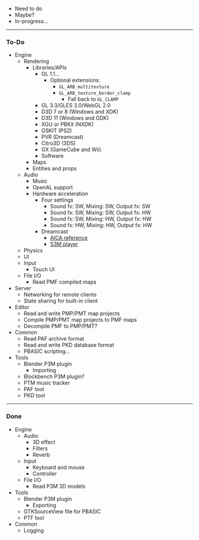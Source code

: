 - Need to do
- Maybe?
- In-progress...

---
### To-Do
- Engine
    - Rendering
        - Libraries/APIs
            - GL 1.1...
                - Optional extensions:
                    - `GL_ARB_multitexture`
                    - `GL_ARB_texture_border_clamp`
                        - Fall back to `GL_CLAMP`
            - GL 3.3/GLES 3.0/WebGL 2.0
            - D3D 7 or 8 \(Windows and XDK\)
            - D3D 11 \(Windows and GDK\)
            - XGU or PBKit \(NXDK\)
            - GSKIT \(PS2\)
            - PVR \(Dreamcast\)
            - Citro3D \(3DS\)
            - GX \(GameCube and Wii\)
            - Software
        - Maps
        - Entities and props
    - Audio
        - Music
        - OpenAL support
        - Hardware acceleration
            - Four settings
                - Sound fx: SW, Mixing: SW, Output fx: SW
                - Sound fx: SW, Mixing: SW, Output fx: HW
                - Sound fx: SW, Mixing: HW, Output fx: HW
                - Sound fx: HW, Mixing: HW, Output fx: HW
            - Dreamcast
                - [AICA reference](https://segaretro.org/images/d/de/AICA_E.pdf)
                - [S3M player](https://github.com/Kochise/dreamcast-docs/blob/master/AICA/SRCS/libs3mplay/libs3mplay/s3mplay)
    - Physics
    - UI
    - Input
        - Touch UI
    - File I/O
        - Read PMF compiled maps
- Server
    - Networking for remote clients
    - State sharing for built-in client
- Editor
    - Read and write PMP/PMT map projects
    - Compile PMP/PMT map projects to PMF maps
    - Decompile PMF to PMP/PMT?
- Common
    - Read PAF archive format
    - Read and write PKD database format
    - PBASIC scripting...
- Tools
    - Blender P3M plugin
        - Importing
    - Blockbench P3M plugin?
    - PTM music tracker
    - PAF tool
    - PKD tool

---
### Done
- Engine
    - Audio
        - 3D effect
        - Filters
        - Reverb
    - Input
        - Keyboard and mouse
        - Controller
    - File I/O
        - Read P3M 3D models
- Tools
    - Blender P3M plugin
        - Exporting
    - GTKSourceView file for PBASIC
    - PTF tool
- Common
    - Logging
